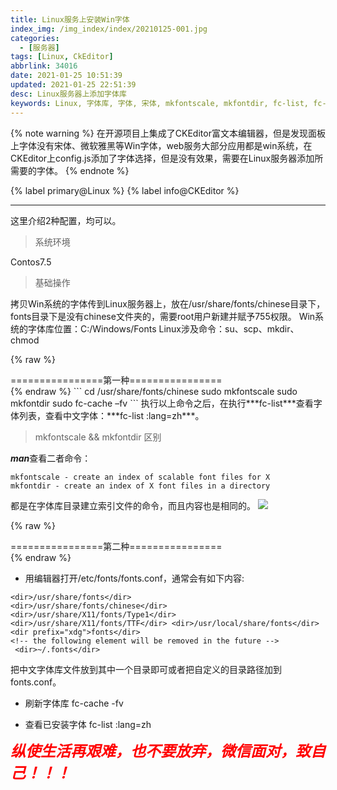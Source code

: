 ```yaml
---
title: Linux服务上安装Win字体
index_img: /img_index/index/20210125-001.jpg
categories:
  - [服务器]
tags: [Linux, CkEditor]
abbrlink: 34016
date: 2021-01-25 10:51:39
updated: 2021-01-25 22:51:39
desc: Linux服务器上添加字体库
keywords: Linux, 字体库, 字体, 宋体, mkfontscale, mkfontdir, fc-list, fc-cache
---
```


{% note warning %}
在开源项目上集成了CKEditor富文本编辑器，但是发现面板上字体没有宋体、微软雅黑等Win字体，web服务大部分应用都是win系统，在CKEditor上config.js添加了字体选择，但是没有效果，需要在Linux服务器添加所需要的字体。
{% endnote %}

{% label primary@Linux %} {% label info@CKEditor %}

<!--more-->
<hr />

这里介绍2种配置，均可以。

> 系统环境

Contos7.5

> 基础操作

拷贝Win系统的字体传到Linux服务器上，放在/usr/share/fonts/chinese目录下，fonts目录下是没有chinese文件夹的，需要root用户新建并赋予755权限。
Win系统的字体库位置：C:/Windows/Fonts
Linux涉及命令：su、scp、mkdir、chmod

{% raw %}
<div class="post_cus_note">================第一种================</div>
{% endraw %}
```
cd /usr/share/fonts/chinese
sudo mkfontscale
sudo mkfontdir
sudo fc-cache –fv
```
执行以上命令之后，在执行***fc-list***查看字体列表，查看中文字体：***fc-list :lang=zh***。

> mkfontscale && mkfontdir 区别

***man***查看二者命令：
```
mkfontscale - create an index of scalable font files for X
mkfontdir - create an index of X font files in a directory
```
都是在字体库目录建立索引文件的命令，而且内容也是相同的。
![](cmd.png)

{% raw %}
<div class="post_cus_note">================第二种================</div>
{% endraw %}

- 用编辑器打开/etc/fonts/fonts.conf，通常会有如下内容:
```
<dir>/usr/share/fonts</dir>
<dir>/usr/share/fonts/chinese</dir>
<dir>/usr/share/X11/fonts/Type1</dir> <dir>/usr/share/X11/fonts/TTF</dir> <dir>/usr/local/share/fonts</dir>
<dir prefix="xdg">fonts</dir>
<!-- the following element will be removed in the future -->
 <dir>~/.fonts</dir>
```
把中文字体库文件放到其中一个目录即可或者把自定义的目录路径加到fonts.conf。

- 刷新字体库
fc-cache -fv

- 查看已安装字体
fc-list :lang=zh

<font color="red" size="5">***纵使生活再艰难，也不要放弃，微信面对，致自己！！！***</font>
